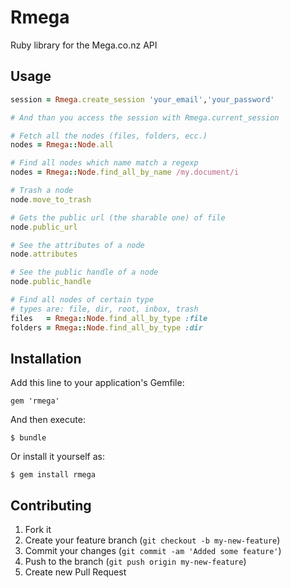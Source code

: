 # Rmega

Ruby library for the Mega.co.nz API


## Usage

```ruby
session = Rmega.create_session 'your_email','your_password'

# And than you access the session with Rmega.current_session

# Fetch all the nodes (files, folders, ecc.)
nodes = Rmega::Node.all

# Find all nodes which name match a regexp
nodes = Rmega::Node.find_all_by_name /my.document/i

# Trash a node
node.move_to_trash

# Gets the public url (the sharable one) of file
node.public_url

# See the attributes of a node
node.attributes

# See the public handle of a node
node.public_handle

# Find all nodes of certain type
# types are: file, dir, root, inbox, trash
files   = Rmega::Node.find_all_by_type :file
folders = Rmega::Node.find_all_by_type :dir

```

## Installation

Add this line to your application's Gemfile:

    gem 'rmega'

And then execute:

    $ bundle

Or install it yourself as:

    $ gem install rmega

## Contributing

1. Fork it
2. Create your feature branch (`git checkout -b my-new-feature`)
3. Commit your changes (`git commit -am 'Added some feature'`)
4. Push to the branch (`git push origin my-new-feature`)
5. Create new Pull Request
